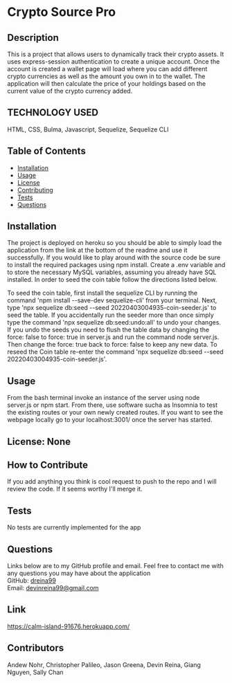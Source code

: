 # Crypto Source Pro
  ## Description  
  This is a project that allows users to dynamically track their crypto assets. It uses express-session authentication to create a unique account. Once the account is created a wallet page will load where you can add different crypto currencies as well as the amount you own in to the wallet. The application will then calculate the price of your holdings based on the current value of the crypto currency added.  

  ## TECHNOLOGY USED

  HTML, CSS, Bulma, Javascript, Sequelize, Sequelize CLI  
   

  ## Table of Contents
  - [Installation](#installation)
  - [Usage](#usage)
  - [License](#license)
  - [Contributing](#contributing)
  - [Tests](#tests)
  - [Questions](#questions)

  ## Installation
  The project is deployed on heroku so you should be able to simply load the application from the link at the bottom of the readme and use it successfully. If you would like to play around with the source code be sure to install the required packages using npm install. Create a .env variable and to store the necessary MySQL variables, assuming you already have SQL installed. In order to seed the coin table follow the directions listed below.

  To seed the coin table, first install the sequelize CLI by running the command 'npm install --save-dev sequelize-cli' from your terminal. Next, type 'npx sequelize db:seed --seed 20220403004935-coin-seeder.js' to seed the table. If you accidentally run the seeder more than once simply type the command 'npx sequelize db:seed:undo:all' to undo your changes. If you undo the seeds you need to flush the table data by changing the force: false to force: true in server.js and run the command node server.js. Then change the force: true back to force: false to keep any new data. To reseed the Coin table re-enter the command 'npx sequelize db:seed --seed 20220403004935-coin-seeder.js'. 

  
  ## Usage
  From the bash terminal invoke an instance of the server using node server.js or npm start. From there, use software sucha as Insomnia to test the existing routes or your own newly created routes. If you want to see the webpage locally go to your localhost:3001/ once the server has started.

  
  ## License: None

  
  ## How to Contribute
  If you add anything you think is cool request to push to the repo and I will review the code. If it seems worthy I'll merge it.

  
  ## Tests
  No tests are currently implemented for the app

  
  ## Questions
  Links below are to my GitHub profile and email.
  Feel free to contact me with any questions you may have about the application  
  GitHub: [dreina99](https://www.github.com/dreina99)  
  Email: [devinreina99@gmail.com](mailto:devinreina99@gmail.com)

  ## Link
  https://calm-island-91676.herokuapp.com/

  ## Contributors
  Andew Nohr, Christopher Palileo, Jason Greena, Devin Reina, Giang Nguyen, Sally Chan
